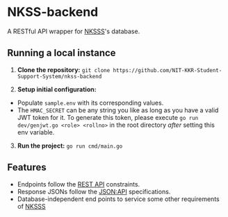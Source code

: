 # NKSS-backend

A RESTful API wrapper for [NKSSS](https://github.com/NIT-KKR-Student-Support-System "NIT-KKR Student Support System")'s database.

## Running a local instance

1. **Clone the repository:** `git clone https://github.com/NIT-KKR-Student-Support-System/nkss-backend`

2. **Setup initial configuration:**
- Populate `sample.env` with its corresponding values.
- The `HMAC_SECRET` can be any string you like as long as you have a valid JWT token for it. To generate this token, please execute `go run dev/genjwt.go <role> <rollno>` in the root directory _after_ setting this env variable.

3. **Run the project:** `go run cmd/main.go`

## Features

- Endpoints follow the [REST API](https://restfulapi.net/) constraints.
- Response JSONs follow the [JSON:API](https://jsonapi.org) specifications.
- Database-independent end points to service some other requirements of [NKSSS](https://github.com/NIT-KKR-Student-Support-System "NIT-KKR Student Support System")
